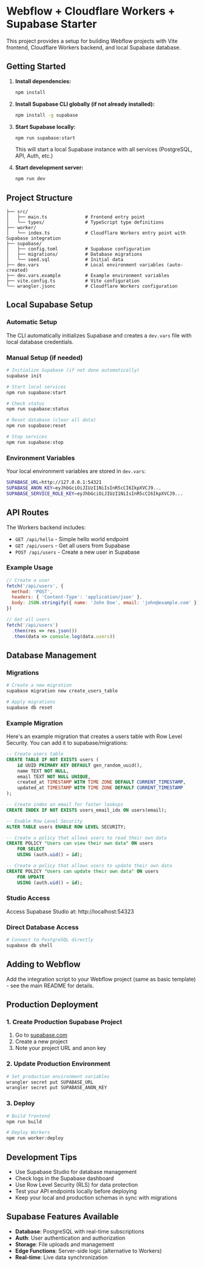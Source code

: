 # Webflow + Cloudflare Workers + Supabase Starter

This project provides a setup for building Webflow projects with Vite frontend, Cloudflare Workers backend, and local Supabase database.

## Getting Started

1. **Install dependencies:**
   ```bash
   npm install
   ```

2. **Install Supabase CLI globally (if not already installed):**
   ```bash
   npm install -g supabase
   ```

3. **Start Supabase locally:**
   ```bash
   npm run supabase:start
   ```
   This will start a local Supabase instance with all services (PostgreSQL, API, Auth, etc.)

4. **Start development server:**
   ```bash
   npm run dev
   ```

## Project Structure

```
├── src/
│   ├── main.ts              # Frontend entry point
│   └── types/               # TypeScript type definitions
├── worker/
│   └── index.ts             # Cloudflare Workers entry point with Supabase integration
├── supabase/
│   ├── config.toml          # Supabase configuration
│   ├── migrations/          # Database migrations
│   └── seed.sql             # Initial data
├── dev.vars                 # Local environment variables (auto-created)
├── dev.vars.example         # Example environment variables
├── vite.config.ts           # Vite configuration
└── wrangler.jsonc           # Cloudflare Workers configuration
```

## Local Supabase Setup

### Automatic Setup
The CLI automatically initializes Supabase and creates a `dev.vars` file with local database credentials.

### Manual Setup (if needed)
```bash
# Initialize Supabase (if not done automatically)
supabase init

# Start local services
npm run supabase:start

# Check status
npm run supabase:status

# Reset database (clear all data)
npm run supabase:reset

# Stop services
npm run supabase:stop
```

### Environment Variables
Your local environment variables are stored in `dev.vars`:
```bash
SUPABASE_URL=http://127.0.0.1:54321
SUPABASE_ANON_KEY=eyJhbGciOiJIUzI1NiIsInR5cCI6IkpXVCJ9...
SUPABASE_SERVICE_ROLE_KEY=eyJhbGciOiJIUzI1NiIsInR5cCI6IkpXVCJ9...
```

## API Routes

The Workers backend includes:
- `GET /api/hello` - Simple hello world endpoint
- `GET /api/users` - Get all users from Supabase
- `POST /api/users` - Create a new user in Supabase

### Example Usage

```javascript
// Create a user
fetch('/api/users', {
  method: 'POST',
  headers: { 'Content-Type': 'application/json' },
  body: JSON.stringify({ name: 'John Doe', email: 'john@example.com' })
})

// Get all users  
fetch('/api/users')
  .then(res => res.json())
  .then(data => console.log(data.users))
```

## Database Management

### Migrations
```bash
# Create a new migration
supabase migration new create_users_table

# Apply migrations
supabase db reset
```

### Example Migration
Here's an example migration that creates a users table with Row Level Security. You can add it to supabase/migrations:

```sql
-- Create users table
CREATE TABLE IF NOT EXISTS users (
    id UUID PRIMARY KEY DEFAULT gen_random_uuid(),
    name TEXT NOT NULL,
    email TEXT NOT NULL UNIQUE,
    created_at TIMESTAMP WITH TIME ZONE DEFAULT CURRENT_TIMESTAMP,
    updated_at TIMESTAMP WITH TIME ZONE DEFAULT CURRENT_TIMESTAMP
);

-- Create index on email for faster lookups
CREATE INDEX IF NOT EXISTS users_email_idx ON users(email);

-- Enable Row Level Security
ALTER TABLE users ENABLE ROW LEVEL SECURITY;

-- Create a policy that allows users to read their own data
CREATE POLICY "Users can view their own data" ON users
    FOR SELECT
    USING (auth.uid() = id);

-- Create a policy that allows users to update their own data
CREATE POLICY "Users can update their own data" ON users
    FOR UPDATE
    USING (auth.uid() = id);
```

### Studio Access
Access Supabase Studio at: http://localhost:54323

### Direct Database Access
```bash
# Connect to PostgreSQL directly
supabase db shell
```

## Adding to Webflow

Add the integration script to your Webflow project (same as basic template) - see the main README for details.

## Production Deployment

### 1. Create Production Supabase Project
1. Go to [supabase.com](https://supabase.com)
2. Create a new project
3. Note your project URL and anon key

### 2. Update Production Environment
```bash
# Set production environment variables
wrangler secret put SUPABASE_URL
wrangler secret put SUPABASE_ANON_KEY
```

### 3. Deploy
```bash
# Build frontend
npm run build

# Deploy Workers
npm run worker:deploy
```

## Development Tips

- Use Supabase Studio for database management
- Check logs in the Supabase dashboard
- Use Row Level Security (RLS) for data protection
- Test your API endpoints locally before deploying
- Keep your local and production schemas in sync with migrations

## Supabase Features Available

- **Database**: PostgreSQL with real-time subscriptions
- **Auth**: User authentication and authorization  
- **Storage**: File uploads and management
- **Edge Functions**: Server-side logic (alternative to Workers)
- **Real-time**: Live data synchronization 
